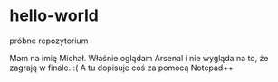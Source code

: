 # hello-world
próbne repozytorium

Mam na imię Michał. Właśnie oglądam Arsenal i nie wygląda na to, że zagrają w finale. :(
A tu dopisuje coś za pomocą Notepad++